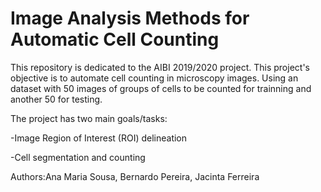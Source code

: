 # Image Analysis Methods for Automatic Cell Counting
This repository is dedicated to the AIBI 2019/2020 project. This project's objective is to automate cell counting in microscopy images. Using an dataset with 50 images of groups of cells to be counted for trainning and another 50 for testing.


The project has two main goals/tasks:

   -Image Region of Interest (ROI) delineation
    
   -Cell segmentation and counting
   
Authors:Ana Maria Sousa, Bernardo Pereira, Jacinta Ferreira
